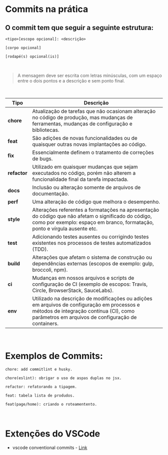 # Commits na prática

## O commit tem que seguir a seguinte estrutura:

```
<tipo>[escopo opcional]: <descrição>

[corpo opcional]

[rodapé(s) opcional(is)]
```

<br>

> A mensagem deve ser escrita com letras minúsculas, com um espaço entre o dois pontos e a descrição e sem ponto final.

<br>

| Tipo         | Descrição                                                                                                                                                                                    |
| ------------ | -------------------------------------------------------------------------------------------------------------------------------------------------------------------------------------------- |
| **chore**    | Atualização de tarefas que não ocasionam alteração no código de produção, mas mudanças de ferramentas, mudanças de configuração e bibliotecas.                                               |
| **feat**     | São adições de novas funcionalidades ou de quaisquer outras novas implantações ao código.                                                                                                    |
| **fix**      | Essencialmente definem o tratamento de correções de bugs.                                                                                                                                    |
| **refactor** | Utilizado em quaisquer mudanças que sejam executados no código, porém não alterem a funcionalidade final da tarefa impactada.                                                                |
| **docs**     | Inclusão ou alteração somente de arquivos de documentação.                                                                                                                                   |
| **perf**     | Uma alteração de código que melhora o desempenho.                                                                                                                                            |
| **style**    | Alterações referentes a formatações na apresentação do código que não afetam o significado do código, como por exemplo: espaço em branco, formatação, ponto e vírgula ausente etc.           |
| **test**     | Adicionando testes ausentes ou corrigindo testes existentes nos processos de testes automatizados (TDD).                                                                                     |
| **build**    | Alterações que afetam o sistema de construção ou dependências externas (escopos de exemplo: gulp, broccoli, npm).                                                                            |
| **ci**       | Mudanças em nossos arquivos e scripts de configuração de CI (exemplo de escopos: Travis, Circle, BrowserStack, SauceLabs).                                                                   |
| **env**      | Utilizado na descrição de modificações ou adições em arquivos de configuração em processos e métodos de integração contínua (CI), como parâmetros em arquivos de configuração de containers. |

<br>

# Exemplos de Commits:

```
chore: add commitlint e husky.
```

```
chore(eslint): obrigar o uso de aspas duplas no jsx.
```

```
refactor: refatorando a tipagem.
```

```
feat: tabela lista de produdos.
```

```
feat(page/home): criando o roteamentento.
```

<br>

# Extenções do VSCode

- vscode conventional commits - [Link](https://marketplace.visualstudio.com/items?itemName=vivaxy.vscode-conventional-commits)

